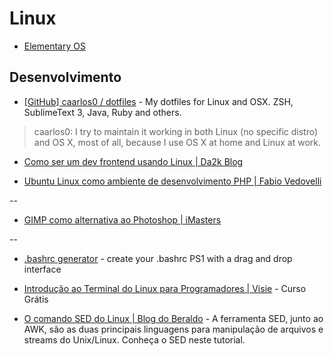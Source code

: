 # Linux

* [Elementary OS](http://elementaryos.org/)


## Desenvolvimento

* [[GitHub] caarlos0 / dotfiles](https://github.com/caarlos0/dotfiles) - My dotfiles for Linux and OSX. ZSH, SublimeText 3, Java, Ruby and others.

> caarlos0: I try to maintain it working in both Linux (no specific distro) and OS X, most of all, because I use OS X at home and Linux at work.

* [Como ser um dev frontend usando Linux | Da2k Blog](http://blog.da2k.com.br/2015/01/15/como-ser-um-dev-frontend-usando-linux/)

* [Ubuntu Linux como ambiente de desenvolvimento PHP | Fabio Vedovelli](http://www.vedovelli.com.br/desevolvimento-web/ubuntu-linux-como-ambiente-de-desenvolvimento-php)

--

* [GIMP como alternativa ao Photoshop | iMasters](http://imasters.com.br/design-ux/gimp-como-alternativa-ao-photoshop/)

--

* [.bashrc generator](http://bashrcgenerator.com/) - create your .bashrc PS1 with a drag and drop interface

* [Introdução ao Terminal do Linux para Programadores | Visie](http://promo.visie.com.br/curso-terminal) - Curso Grátis

* [O comando SED do Linux | Blog do Beraldo](http://rberaldo.com.br/o-comando-sed-do-linux/) - A ferramenta SED, junto ao AWK, são as duas principais linguagens para manipulação de arquivos e streams do Unix/Linux. Conheça o SED neste tutorial.
